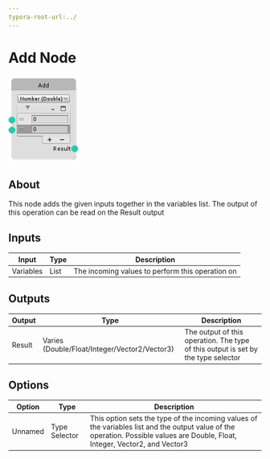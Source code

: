 ```yaml
---
typora-root-url:../
---
```


# Add Node

![Add-Node](/IMG/Add-Node.png)

## About

This node adds the given inputs together in the variables list. The output of this operation can be read on the Result output

## Inputs
Input | Type | Description
------------ | ------|-------
Variables | List | The incoming values to perform this operation on

## Outputs
Output | Type| Description
------------ | -------|------
Result | Varies (Double/Float/Integer/Vector2/Vector3) | The output of this operation. The type of this output is set by the type selector

## Options
Option | Type | Description
------------ | -------|------
Unnamed | Type Selector | This option sets the type of the incoming values of the variables list and the output value of the operation. Possible values are Double, Float, Integer, Vector2, and Vector3 

